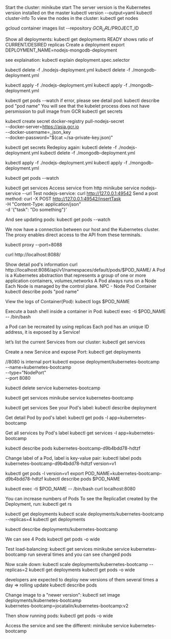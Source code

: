 Start the cluster:
minikube start
The server version is the Kubernetes version installed on the master
kubectl version --output=yaml
kubectl cluster-info
To view the nodes in the cluster:
kubectl get nodes

gcloud container images list --repository $GCR_URL/$PROJECT_ID

Show all deployments:
kubectl get deployments
READY shows ratio of CURRENT/DESIRED replicas
Create a deployment
export DEPLOYMENT_NAME=nodejs-mongodb-deployment

see explaination:
kubectl explain deployment.spec.selector

kubectl delete -f ./nodejs-deployment.yml
kubectl delete -f ./mongodb-deployment.yml

kubectl apply -f ./nodejs-deployment.yml
kubectl apply -f ./mongodb-deployment.yml

kubectl get pods --watch
if error, please see detail pod:
kubectl describe pod "pod name"
You will see that the kubelet process does not have persmission to pull image from GCR
kubectl get secrets

kubectl create secret docker-registry pull-nodejs-secret \
  --docker-server=https://asia.gcr.io \
  --docker-username=_json_key \
  --docker-password="$(cat ~/sa-private-key.json)"

kubectl get secrets
Redeploy again:
kubectl delete -f ./nodejs-deployment.yml
kubectl delete -f ./mongodb-deployment.yml

kubectl apply -f ./nodejs-deployment.yml
kubectl apply -f ./mongodb-deployment.yml

kubectl get pods --watch

kubectl get services
Access service from http
minikube service nodejs-service --url
Test nodejs-service:
curl http://127.0.0.1:49542
Send a post method:
curl -X POST http://127.0.0.1:49542/insertTask \
   -H "Content-Type: application/json" \
   -d '{"task": "Do something"}'


And see updating pods:
kubectl get pods --watch

We now have a connection between our host and the Kubernetes cluster. 
The proxy enables direct access to the API from these terminals.

kubectl proxy --port=8088

curl http://localhost:8088/

Show detail pod's information
curl http://localhost:8086/api/v1/namespaces/default/pods/$POD_NAME/
A Pod is a Kubernetes abstraction that represents a group of one or more application containers, volumes,networks
A Pod always runs on a Node
Each Node is managed by the control plane.
NPC - Node Pod Container
kubectl describe pods "pod name"




View the logs of Container(Pod):
kubectl logs $POD_NAME

Execute a bash shell inside a container in Pod:
kubectl exec -ti $POD_NAME -- /bin/bash

a Pod can be recreated by using replicas
Each pod has an unique ID address, it is exposed by a Service!

let’s list the current Services from our cluster:
kubectl get services

Create a new Service and expose Port:
kubectl get deployments

//8080 is internal port
kubectl expose deployment/kubernetes-bootcamp \
	--name=kubernetes-bootcamp \
	--type="NodePort" \
	--port 8080

kubectl delete service kubernetes-bootcamp

kubectl get services
minikube service kubernetes-bootcamp

kubectl get services
See your Pod's label:
kubectl describe deployment

Get detail Pod by pod's label:
kubectl get pods -l app=kubernetes-bootcamp

Get all services by Pod's label
kubectl get services -l app=kubernetes-bootcamp

kubectl describe pods kubernetes-bootcamp-d9b4bdd78-hdtzf

Change label of a Pod, label is key-value pair:
kubectl label pods kubernetes-bootcamp-d9b4bdd78-hdtzf version=v1 

kubectl get pods -l version=v1
export POD_NAME=kubernetes-bootcamp-d9b4bdd78-hdtzf
kubectl describe pods $POD_NAME


kubectl exec -ti $POD_NAME -- /bin/bash
curl localhost:8080

You can increase numbers of Pods
To see the ReplicaSet created by the Deployment, run:
kubectl get rs

kubectl get deployments
kubectl scale deployments/kubernetes-bootcamp --replicas=4
kubectl get deployments

kubectl describe deployments/kubernetes-bootcamp

We can see 4 Pods
kubectl get pods -o wide

Test load-balancing:
kubectl get services
minikube service kubernetes-bootcamp
run several times and you can see changed pods

Now scale down:
kubectl scale deployments/kubernetes-bootcamp --replicas=2
kubectl get deployments
kubectl get pods -o wide

developers are expected to deploy new versions of them several times a day => rolling update
kubectl describe pods

Change image to a "newer version":
kubectl set image deployments/kubernetes-bootcamp \
	kubernetes-bootcamp=jocatalin/kubernetes-bootcamp:v2

Then show running pods:
kubectl get pods -o wide

Access the service and see the different:
minikube service kubernetes-bootcamp





